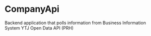 # CompanyApi
Backend application that polls information from Business Information System YTJ Open Data API (PRH)

